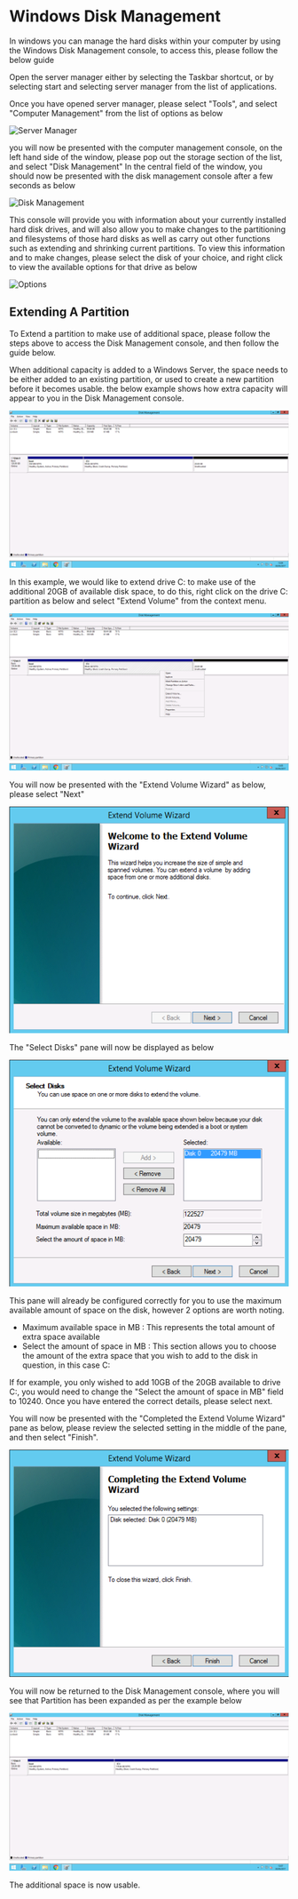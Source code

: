 # Windows Disk Management

In windows you can manage the hard disks within your computer by using the Windows Disk Management console, to access this, please follow the below guide

Open the server manager either by selecting the Taskbar shortcut, or by selecting start and selecting server manager from the list of applications.

Once you have opened server manager, please select "Tools", and select "Computer Management" from the list of options as below

![Server Manager](Images/diskmanagement/contextmenu.PNG)

you will now be presented with the computer management console, on the left hand side of the window, please pop out the storage section of the list, and select "Disk Management"
In the central field of the window, you should now be presented with the disk management console after a few seconds as below

![Disk Management](Images/diskmanagement/diskmanagement.PNG)

This console will provide you with information about your currently installed hard disk drives, and will also allow you to make changes to the partitioning and filesystems of those hard disks as well as carry out other functions such as extending and shrinking current partitions.
To view this information and to make changes, please select the disk of your choice, and right click to view the available options for that drive as below

![Options](Images/diskmanagement/diskmanagementcontextmenu.PNG)

## Extending A Partition

To Extend a partition to make use of additional space, please follow the steps above to access the Disk Management console, and then follow the guide below.

When additional capacity is added to a Windows Server, the space needs to be either added to an existing partition, or used to create a new partition before it becomes usable. the below example shows how extra capacity will appear to you in the Disk Management console.

![Disk Management-With Extra Space](Images/diskmanagement/freespacevisible.PNG)

In this example, we would like to extend drive C: to make use of the additional 20GB of available disk space, to do this, right click on the drive C: partition as below and select "Extend Volume" from the context menu.

![Partition Options](Images/diskmanagement/rightclickpartition.PNG)

You will now be presented with the "Extend Volume Wizard" as below, please select "Next"

![Extend Wizard](Images/diskmanagement/extendwizard.PNG)

The "Select Disks" pane will now be displayed as below

![Select Disks](Images/diskmanagement/spaceselect.PNG)

This pane will already be configured correctly for you to use the maximum available amount of space on the disk, however 2 options are worth noting.

- Maximum available space in MB : This represents the total amount of extra space available
- Select the amount of space in MB : This section allows you to choose the amount of the extra space that you wish to add to the disk in question, in this case C:

If for example, you only wished to add 10GB of the 20GB available to drive C:, you would need to change the "Select the amount of space in MB" field to 10240. Once you have entered the correct details, please select next.

You will now be presented with the "Completed the Extend Volume Wizard" pane as below, please review the selected setting in the middle of the pane, and then select "Finish".

![Finish](Images/diskmanagement/complete.PNG)

You will now be returned to the Disk Management console, where you will see that Partition has been expanded as per the example below

![Space Added](Images/diskmanagement/diskmanwithspaceadded.PNG)

The additional space is now usable.
